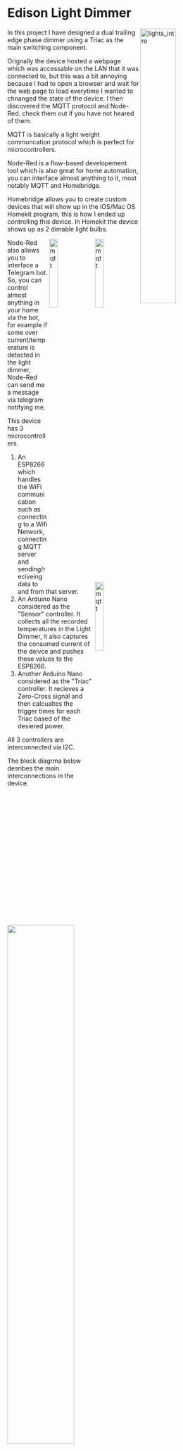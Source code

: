 # Edison Light Dimmer


<img src="/Images/IMG_2473.JPG" align="right"
     alt="lights_intro" width=40% >
     

In this project I have designed a dual trailing edge phase dimmer using a Triac as the main switching component.

Orignally the device hosted a webpage which was accessable on the LAN that it was connected to, but this was a bit annoying because I had to open a browser and wait for the web page to load everytime I wanted to chnanged the state of the device. I then discovered the MQTT protocol and Node-Red. check them out if you have not heared of them.

MQTT is basically a light weight communcation protocol which is perfect for microcontrollers.

Node-Red is a flow-based developement tool which is also great for home automation, you can interface almost anything to it, most notably MQTT and Homebridge.

Homebridge allows you to create custom devices that will show up in the iOS/Mac OS Homekit program, this is how I ended up controlling this device. In Homekit the device shows up as 2 dimable light bulbs.


 <img src="/Images/mqtt_logo.png" align="right"
     alt="mqtt" width=20%>     

<img src="/Images/home-kit.jpg" align="right"
     alt="mqtt" width=20%>  
     
<img src="/Images/node_red.png" align="right"
     alt="mqtt" width=20%>  


     


Node-Red also allows you to interface a Telegram bot. So, you can control almost anything in your home via the bot, for example if some over current/temperature is detected in the light dimmer, Node-Red can send me a message via telegram notifying me.

This device has 3 microcontrollers.

1. An ESP8266 which handles the WiFi communication such as connecting to a Wifi Network, connecting MQTT server and sending/reciveing data to and from that server.
2. An Arduino Nano considered as the "Sensor" controller. It collects all the recorded temperatures in the Light Dimmer, it also captures the consumed current of the deivce and pushes these values to the ESP8266.
3.  Another Arduino Nano considered as the "Triac" controller. It recieves a Zero-Cross signal and then calcualtes the trigger times for each Triac based of the desiered power.



All 3 controllers are interconnected via I2C.

The block diagrma below desribes the main interconnections in the device.

<img src="/Images/Block-diagram.png" width=55%>

## uController PCB
Here we can view the uController PCB that connects all 3 micro-controllers

This board has the following

- ESP8266
- 2x Arduino Nanos
- 4 LED connectors
- Connector to the Power Control PCB
- Connector to the Triac PCB
- 12[V] connector
- A buck PSU which supplys a 5[V] from 12[V], originally there was a 7805 but after a few months of running it I discovered that it got really hot. I had a choice between adding a headsink or put a buck converter in palce of the LDO. The buck converter seemed like a better idea since there would be not heat. Luckly there was enough space to mount it on the board.

<img src="/Images/voltage_regulator_mod.JPG" width=55%>

## Triac PCB

Here we can view the Triac PCB mounted to the enclouser, the uController PCB is also visable.

This board conisits of the High and Low Voltage side, where the high voltage side has 220VAC that will be cut by the Triacs and the low voltage side has optocouplers which trigger those Triacs.

The circuit is quite basic and a full discription can be found [here](http://www.soloelectronica.net/PDF/moc3020.pdf) and a super basic diagram can be found [here](http://www.soloelectronica.net/PDF/moc3020.pdf)

This board has the following

- 2x Triac Circuits with RC snubers and MOVs for voltage spikes
- A low voltage connector suppliny a 5[V] rail, Ground, One-Wire and 2 Trigger lines for the optocouplers, this connector goes to the uController PCB.
- A high voltage connector that has 220[VAC] input and the reutrn chopped sinewave. This connector goes to the Power Control PCB.

These photos were taken while I was assembling the device, that is why some components are missing.

<img src="/Images/IMG_0307.JPG" width=55%>

<img src="/Images/Triac_Board_Unpopulated.JPG" width=55%>

## Power Control PCB
Here we can view the Power Control PCB.

To the top left you can see the switch mode PSU that proivde the 12[V] rail for the system

To the top right you can see a EMI filter.

And lastly at the bottom of the enclouser you can see the Power Control Board.

The Power control PCB holds the following

- Control Relays that will completly disconnect the Live and Neutral when the output is off.
- an ACS712 for current sensing
- 2 pairs of inductors for current limiting.
- Zero cross detection circuit
- Fuses on the Live and Neutral lines

<img src="/Images/Power_control_and_PSU_and_filter.JPG" width=55%>

Here I was fitting the heatsinks to the board, the two outer screws hold the heatsink to the board, the one inner screw has a threaded hole and couples the Triac to the heatsink.

<img src="/Images/IMG_0294.JPG" width=55%>

## Pictures and Discriptions

Here we can see the dimmer interface with a website hosted on the ESP.
The website is very responsive and the values were updated via a websocket, therfor the web page did not have to refesh inorder to get new data. But loading the website took a few seconds which was quite annouying

<img src="/Images/Control_via_Ipad.gif" width=55%>

Here I was testing the trigger singals for the Triac vs the Zero Cross Signal

<img src="/Images/Testing_with_Scope.JPG" width=55%>

Here is ther complete unit although the Temperature sensors have not yet been installed

<img src="/Images/Complete_Unit.JPG" width=55%>

Here is a basic deminstartion of the dimmer turning a single bulb on and off.
Note the "soft start" of the bulb, theroitcally this can dramatically increase the life span of the bulbs.

<img src="/Images/Testing.gif" width=55%>

## Notes

1. The Inductors L1, L2, L3 and L4 do not have enough indutance to fully supress the inrush current of the Bulbs. I did no maths when implementing these inductors. I simply bought the biggest inductors that were avaliable at my local electronics store. I would recommend finding an inductor with a value closer to 1[H] with a current rating of 6[A] minimum.

2. The Inductors L1 and L3, L2 and L4 are in parralle, which reduces the current between the inductors by half, this was done to reduce the amount of heat that each inductor would emit but, doing so reduces the indutance by half.

3. The temperatue sensors are interfaced with a One-Wire Interface. With 6 of these sensors alot of electrical noise is generated when communcating with them. This noise is somehow probgated to the cut sinusoid and an udable ringing noise is appartent, which emits from the bulbs. I have not investigated ways to emit or evening reduce this "electrical/audioable" noise. But maybe reducing the clock speed of the One-Wire bus could help. After speaking to a Professor about this issue, he mentioned that my track layout on the PCB is most likley the issue. If I create another revision of this project I would most likley change the tempeature sensors to some thermocouples or thermistors and have a mutliplex and opamp to measure the tempatures. 

4. Implememting 3 uControllers is diffenetly over kill but it makes things much easier when programing these devices. If I would put everything onto the ESP8266 it would be more challanging to code since I would have to think about all the different types of interupts that would occur when dealing with the Wifi, Triacs, Zero-Crossing, One-Wire, etc. The Wifi libary is a huge black box that just works. I did not want to spend time diving into the Wifi library to see how I could make things more efficant.

5. Almost all these compomenets (enclouser, heatsinks, relays, EMI filter, PSU) were purchased from gme.cz 

6. The ESP8266 comes in different sizes, if you do plan to frabicate the PCBs ensure you buy the correct ESP8266 board.

7. The Code provided requires a MQTT server on the LAN it connects to, in the WiFi_code you can find the topics which the board will be publishing and subscrided to.

## Orders

If you would like a complete unit built and delivered this can be arranged for the right price.

Please contact me if you are interested.
